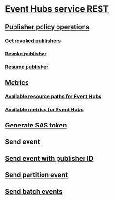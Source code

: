 # [Event Hubs service REST](event-hubs-runtime-rest.md)
## [Publisher policy operations](publisher-policy-operations.md)
### [Get revoked publishers](get-revoked-publishers.md)
### [Revoke publisher](revoke-publisher.md)
### [Resume publisher](resume-publisher.md)
## [Metrics](metrics.md)
### [Available resource paths for Event Hubs](available-resource-paths-for-event-hubs.md)
### [Available metrics for Event Hubs](available-metrics-for-event-hubs.md)
## [Generate SAS token](generate-sas-token.md)
## [Send event](send-event.md)
## [Send event with publisher ID](send-event-with-publisher-id.md)
## [Send partition event](send-partition-event.md)
## [Send batch events](send-batch-events.md)
